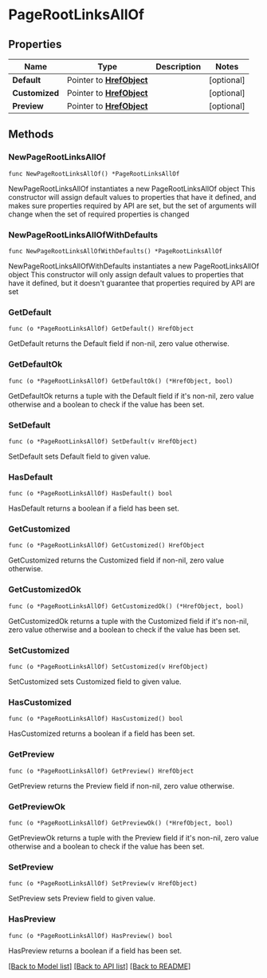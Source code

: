 # PageRootLinksAllOf

## Properties

Name | Type | Description | Notes
------------ | ------------- | ------------- | -------------
**Default** | Pointer to [**HrefObject**](HrefObject.md) |  | [optional] 
**Customized** | Pointer to [**HrefObject**](HrefObject.md) |  | [optional] 
**Preview** | Pointer to [**HrefObject**](HrefObject.md) |  | [optional] 

## Methods

### NewPageRootLinksAllOf

`func NewPageRootLinksAllOf() *PageRootLinksAllOf`

NewPageRootLinksAllOf instantiates a new PageRootLinksAllOf object
This constructor will assign default values to properties that have it defined,
and makes sure properties required by API are set, but the set of arguments
will change when the set of required properties is changed

### NewPageRootLinksAllOfWithDefaults

`func NewPageRootLinksAllOfWithDefaults() *PageRootLinksAllOf`

NewPageRootLinksAllOfWithDefaults instantiates a new PageRootLinksAllOf object
This constructor will only assign default values to properties that have it defined,
but it doesn't guarantee that properties required by API are set

### GetDefault

`func (o *PageRootLinksAllOf) GetDefault() HrefObject`

GetDefault returns the Default field if non-nil, zero value otherwise.

### GetDefaultOk

`func (o *PageRootLinksAllOf) GetDefaultOk() (*HrefObject, bool)`

GetDefaultOk returns a tuple with the Default field if it's non-nil, zero value otherwise
and a boolean to check if the value has been set.

### SetDefault

`func (o *PageRootLinksAllOf) SetDefault(v HrefObject)`

SetDefault sets Default field to given value.

### HasDefault

`func (o *PageRootLinksAllOf) HasDefault() bool`

HasDefault returns a boolean if a field has been set.

### GetCustomized

`func (o *PageRootLinksAllOf) GetCustomized() HrefObject`

GetCustomized returns the Customized field if non-nil, zero value otherwise.

### GetCustomizedOk

`func (o *PageRootLinksAllOf) GetCustomizedOk() (*HrefObject, bool)`

GetCustomizedOk returns a tuple with the Customized field if it's non-nil, zero value otherwise
and a boolean to check if the value has been set.

### SetCustomized

`func (o *PageRootLinksAllOf) SetCustomized(v HrefObject)`

SetCustomized sets Customized field to given value.

### HasCustomized

`func (o *PageRootLinksAllOf) HasCustomized() bool`

HasCustomized returns a boolean if a field has been set.

### GetPreview

`func (o *PageRootLinksAllOf) GetPreview() HrefObject`

GetPreview returns the Preview field if non-nil, zero value otherwise.

### GetPreviewOk

`func (o *PageRootLinksAllOf) GetPreviewOk() (*HrefObject, bool)`

GetPreviewOk returns a tuple with the Preview field if it's non-nil, zero value otherwise
and a boolean to check if the value has been set.

### SetPreview

`func (o *PageRootLinksAllOf) SetPreview(v HrefObject)`

SetPreview sets Preview field to given value.

### HasPreview

`func (o *PageRootLinksAllOf) HasPreview() bool`

HasPreview returns a boolean if a field has been set.


[[Back to Model list]](../README.md#documentation-for-models) [[Back to API list]](../README.md#documentation-for-api-endpoints) [[Back to README]](../README.md)


